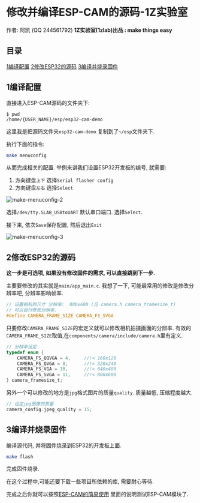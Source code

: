 # 修改并编译ESP-CAM的源码-1Z实验室

作者: 阿凯 (QQ 244561792)
**1Z实验室(1zlab)出品 : make things easy**

## 目录

[1编译配置](#1编译配置)
[2修改ESP32的源码](#2修改ESP32的源码)
[3编译并烧录固件](#3编译并烧录固件)

## 1编译配置

直接进入ESP-CAM源码的文件夹下:

```
$ pwd
/home/{USER_NAME}/esp/esp32-cam-demo
```

这里我是把源码文件夹`esp32-cam-demo` 复制到了`~/esp`文件夹下.



执行下面的指令:

```bash
make menuconfig
```

从而完成相关的配置. 举例来讲我们设置ESP32开发板的编号, 就需要:

1. 方向键盘`上下` 选择`Serial flasher config`
2. 方向键盘`左右` 选择`Select`

![make-menuconfig-2](/home/zr/Project/esp-cam-tutorial/文档/IMG/make-menuconfig-2.png)

选择`/dev/tty.SLAB_USBtoUART` 默认串口端口. 选择`Select`. 

接下来, 依次`Save`保存配置, 然后退出`Exit`

![make-menuconfig-3](/home/zr/Project/esp-cam-tutorial/文档/IMG/make-menuconfig-3.png)

## 2修改ESP32的源码

**这一步是可选项, 如果没有修改固件的需求, 可以直接跳到下一步.**

主要要修改的其实就是`main/app_main.c`.
我想了一下, 可能最常用的修改是修改分辨率吧, 分辨率影响帧率.
```c
// 设置相机的尺寸 分辨率:  800x600 (见 camera.h camera_framesize_t)
// 可以自行修改分辨率.
#define CAMERA_FRAME_SIZE CAMERA_FS_SVGA
```
只要修改`CAMERA_FRAME_SIZE`的宏定义就可以修改相机拍摄画面的分辨率. 
有效的`CAMERA_FRAME_SIZE`取值,在`components/camera/include/camera.h`里有定义.

```c
// 分辨率设定
typedef enum {
    CAMERA_FS_QQVGA = 4,     //!< 160x120
    CAMERA_FS_QVGA = 8,      //!< 320x240
    CAMERA_FS_VGA = 10,      //!< 640x480
    CAMERA_FS_SVGA = 11,     //!< 800x600
} camera_framesize_t;

```

另外一个可以修改的地方是`jpg`格式图片的质量`quality`.
质量越低, 压缩程度越大. 

```c
// 设定jpg图像的质量
camera_config.jpeg_quality = 15;
```

## 3编译并烧录固件

编译源代码, 并将固件烧录到ESP32的开发板上面.

```bash
make flash
```

完成固件烧录.

在这个过程中,可能还要下载一些项目所依赖的库, 需要耐心等待.

完成之后你就可以按照[ESP-CAM的简易使用](./ESP-CAM的简易使用.md) 里面的说明测试ESP-CAM模块了.